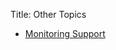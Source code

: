 Title: Other Topics

- [Monitoring Support](monitoring.html)
<!--
- [DSL](dsl.html)
- [Maven Plugin](maven.html)
- [Eclipse IDE Plugin](eclipse-plugin.html)
-->
